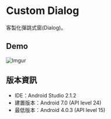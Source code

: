 # Custom Dialog
客製化彈跳式窗(Dialog)。

## Demo

![Imgur](http://i.imgur.com/DaTllYq.png)

## 版本資訊

* IDE：Android Studio 2.1.2
* 建置版本：Android 7.0 (API level 24)
* 最低版本：Android 4.0.3 (API level 15)